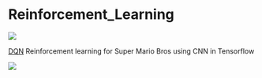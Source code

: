 # Reinforcement_Learning
![](https://github.com/LuchaoQi/Reinforcement_Learning/blob/master/demo.gif?raw=True)



[DQN](https://github.com/sebastianheinz/super-mario-reinforcement-learning)
Reinforcement learning for Super Mario Bros using CNN in Tensorflow



![](https://github.com/LuchaoQi/Reinforcement_Learning/blob/master/super-mario-reinforcement-learning/videos/1587340218.7419407/openaigym.video.0.22196.video000000.gif?raw=True)

